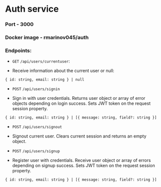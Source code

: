 # Auth service

### Port - 3000

### Docker image - rmarinov045/auth

### Endpoints:

-   `GET` `/api/users/currentuser`:

  *   Receive information about the current user or null:

```
{ id: string, email: string } | null

```

-   `POST` `/api/users/signin`

  *   Sign in with user credentials. Returns user object or array of error objects depending on login success. Sets JWT token on the request session property.

```
{ id: string, email: string } | [{ message: string, field?: string }]
```

-   `POST` `/api/users/signout`

  *   Signout current user. Clears current session and returns an empty object.

-   `POST` `/api/users/signup`

  *   Register user with credentials. Receive user object or array of errors depending on signup success. Sets JWT token on the request session property.

```
{ id: string, email: string } | [{ message: string, field?: string }]
```
